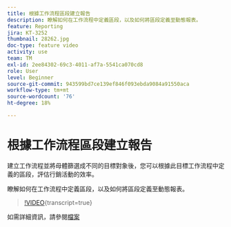 ```yaml
---
title: 根據工作流程區段建立報告
description: 瞭解如何在工作流程中定義區段，以及如何將區段定義至動態報表。
feature: Reporting
jira: KT-3252
thumbnail: 28262.jpg
doc-type: feature video
activity: use
team: TM
exl-id: 2ee84302-69c3-4011-af7a-5541ca070cd8
role: User
level: Beginner
source-git-commit: 943599bd7ce139ef846f093ebda9084a91550aca
workflow-type: tm+mt
source-wordcount: '76'
ht-degree: 18%

---
```


# 根據工作流程區段建立報告

建立工作流程並將母體篩選成不同的目標對象後，您可以根據此目標工作流程中定義的區段，評估行銷活動的效率。

瞭解如何在工作流程中定義區段，以及如何將區段定義至動態報表。

>[!VIDEO](https://video.tv.adobe.com/v/28262?learn=on){transcript=true}

如需詳細資訊，請參閱[檔案](https://experienceleague.adobe.com/docs/campaign-standard/using/reporting/customizing-reports/creating-a-report-workflow-segment.html?lang=en)
